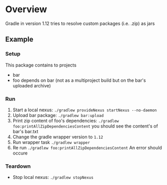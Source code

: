 # Overview

Gradle in version 1.12 tries to resolve custom packages (i.e. .zip) as jars

## Example
### Setup

This package contains to projects
 - bar
 - foo depends on bar (not as a multiproject build but on the bar's uploaded archive)

### Run
 1. Start a local nexus: `./gradlew provideNexus startNexus --no-daemon`
 2. Upload bar package: `./gradlew bar:upload`
 3. Print zip content of foo's dependencies: `./gradlew foo:printAllZipDependenciesContent`
 	you should see the content's of bar's bar.txt
 4. Change the gradle wrapper version to `1.12`
 6. Run wrapper task `./gradlew wrapper` 
 5. Re run `./gradlew foo:printAllZipDependenciesContent`
 	An error should occure


### Teardown
 - Stop local nexus: `./gradlew stopNexus`

